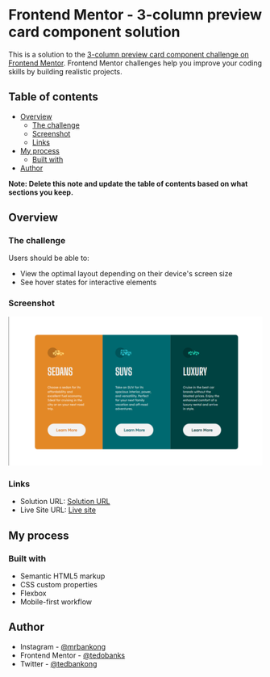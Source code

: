 # Frontend Mentor - 3-column preview card component solution

This is a solution to the [3-column preview card component challenge on Frontend Mentor](https://www.frontendmentor.io/challenges/3column-preview-card-component-pH92eAR2-). Frontend Mentor challenges help you improve your coding skills by building realistic projects. 

## Table of contents

- [Overview](#overview)
  - [The challenge](#the-challenge)
  - [Screenshot](#screenshot)
  - [Links](#links)
- [My process](#my-process)
  - [Built with](#built-with)
- [Author](#author)

**Note: Delete this note and update the table of contents based on what sections you keep.**

## Overview

### The challenge

Users should be able to:

- View the optimal layout depending on their device's screen size
- See hover states for interactive elements

### Screenshot

![](shot-1.png)

### Links

- Solution URL: [Solution URL](https://www.frontendmentor.io/solutions/3column-preview-card-component-RD1Y8eMERe)
- Live Site URL: [Live site](https://tedobanks.github.io/3-column-product-info/)

## My process

### Built with

- Semantic HTML5 markup
- CSS custom properties
- Flexbox
- Mobile-first workflow

## Author

- Instagram - [@mrbankong](https://www.instgram.com/mrbankong)
- Frontend Mentor - [@tedobanks](https://www.frontendmentor.io/profile/tedobanks)
- Twitter - [@tedbankong](https://www.twitter.com/tedbankong)

